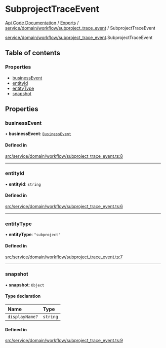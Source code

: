 # SubprojectTraceEvent
 
[Api Code Documentation](../README.md) / [Exports](../modules.md) / [service/domain/workflow/subproject\_trace\_event](../modules/service_domain_workflow_subproject_trace_event.md) / SubprojectTraceEvent

[service/domain/workflow/subproject\_trace\_event](../modules/service_domain_workflow_subproject_trace_event.md).SubprojectTraceEvent

## Table of contents

### Properties

- [businessEvent](service_domain_workflow_subproject_trace_event.SubprojectTraceEvent.md#businessevent)
- [entityId](service_domain_workflow_subproject_trace_event.SubprojectTraceEvent.md#entityid)
- [entityType](service_domain_workflow_subproject_trace_event.SubprojectTraceEvent.md#entitytype)
- [snapshot](service_domain_workflow_subproject_trace_event.SubprojectTraceEvent.md#snapshot)

## Properties

### businessEvent

• **businessEvent**: [`BusinessEvent`](../modules/service_domain_business_event.md#businessevent)

#### Defined in

[src/service/domain/workflow/subproject_trace_event.ts:8](https://github.com/openkfw/TruBudget/blob/086d599/api/src/service/domain/workflow/subproject_trace_event.ts#L8)

___

### entityId

• **entityId**: `string`

#### Defined in

[src/service/domain/workflow/subproject_trace_event.ts:6](https://github.com/openkfw/TruBudget/blob/086d599/api/src/service/domain/workflow/subproject_trace_event.ts#L6)

___

### entityType

• **entityType**: ``"subproject"``

#### Defined in

[src/service/domain/workflow/subproject_trace_event.ts:7](https://github.com/openkfw/TruBudget/blob/086d599/api/src/service/domain/workflow/subproject_trace_event.ts#L7)

___

### snapshot

• **snapshot**: `Object`

#### Type declaration

| Name | Type |
| :------ | :------ |
| `displayName?` | `string` |

#### Defined in

[src/service/domain/workflow/subproject_trace_event.ts:9](https://github.com/openkfw/TruBudget/blob/086d599/api/src/service/domain/workflow/subproject_trace_event.ts#L9)
